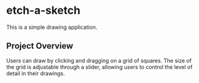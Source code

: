 # etch-a-sketch

This is a simple drawing application.

## Project Overview

Users can draw by clicking and dragging on a grid of squares. The size of the grid is adjustable through a slider, allowing users to control the level of detail in their drawings.